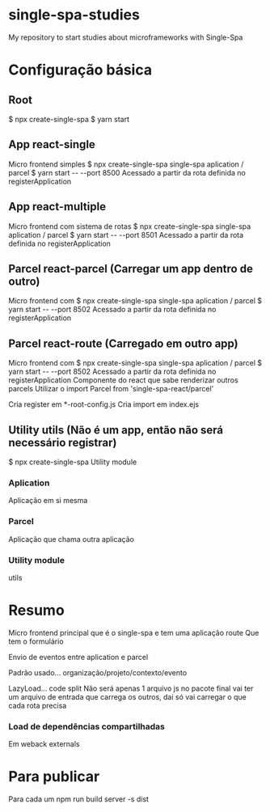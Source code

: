 # single-spa-studies

My repository to start studies about microframeworks with Single-Spa

# Configuração básica

## Root

$ npx create-single-spa
$ yarn start

## App react-single

Micro frontend simples
$ npx create-single-spa
single-spa aplication / parcel
$ yarn start -- --port 8500
Acessado a partir da rota definida no registerApplication

## App react-multiple

Micro frontend com sistema de rotas
$ npx create-single-spa
single-spa aplication / parcel
$ yarn start -- --port 8501
Acessado a partir da rota definida no registerApplication

## Parcel react-parcel (Carregar um app dentro de outro)

Micro frontend com
$ npx create-single-spa
single-spa aplication / parcel
$ yarn start -- --port 8502
Acessado a partir da rota definida no registerApplication

## Parcel react-route (Carregado em outro app)

Micro frontend com
$ npx create-single-spa
single-spa aplication / parcel
$ yarn start -- --port 8502
Acessado a partir da rota definida no registerApplication
Componente do react que sabe renderizar outros parcels
Utilizar o import Parcel from 'single-spa-react/parcel'

Cria register em \*-root-config.js
Cria import em index.ejs

## Utility utils (Não é um app, então não será necessário registrar)

$ npx create-single-spa
Utility module

### Aplication

Aplicação em si mesma

### Parcel

Aplicação que chama outra aplicação

### Utility module

utils

# Resumo

Micro frontend principal que é o single-spa e tem uma aplicação route
Que tem o formulário

Envio de eventos entre aplication e parcel

Padrão usado...
organização/projeto/contexto/evento

LazyLoad... code split
Não será apenas 1 arquivo js no pacote final
vai ter um arquivo de entrada que carrega os outros,
dai só vai carregar o que cada rota precisa

### Load de dependências compartilhadas

Em weback externals

# Para publicar

Para cada um
npm run build
server -s dist
